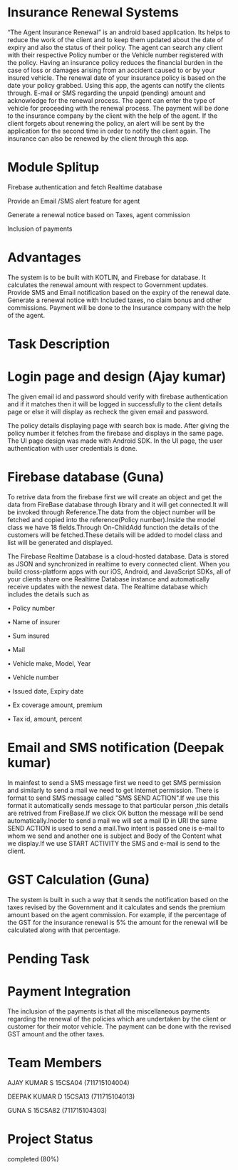 # Insurance Renewal Systems
“The Agent Insurance Renewal” is an android based application. Its helps to reduce the work of the client and to keep them updated about
the date of expiry and also the status of their policy. The agent can search any client with their respective Policy number or 
the Vehicle number registered with the policy. Having an insurance policy reduces the financial burden in the case of loss or damages 
arising from an accident caused to or by your insured vehicle. The renewal date of your insurance policy is based on the date your 
policy grabbed. Using this app, the agents can notify the clients through. E-mail or SMS regarding the unpaid (pending) amount 
and acknowledge for the renewal process. The agent can enter the type of vehicle for proceeding with the renewal process. 
The payment will be done to the insurance company by the client with the help of the agent. 
If the client forgets about renewing the policy, an alert will be sent by the application for the second time in order to 
notify the client again. The insurance can also be renewed by the client through this app. 

# Module Splitup
Firebase authentication and fetch Realtime database 

Provide an Email /SMS alert feature for agent 

Generate a renewal notice based on Taxes, agent commission 

Inclusion of payments

# Advantages
The system is to be built with KOTLIN, and Firebase for database. It calculates the renewal amount with respect to Government updates. Provide SMS and Email notification based on the expiry of the renewal date. Generate a renewal notice with Included taxes, no claim bonus and other commissions. Payment will be done to the Insurance company with the help of the agent.

# Task Description

   # Login page and design (Ajay kumar)
      
  The given email id and password should verify with firebase authentication and if it matches then it will be logged in successfully to the client details page or else it will display as recheck the given email and password.
  
  The policy details displaying page with search box is made. After giving the policy number it fetches from the firebase and displays in the same page.
      The UI page design was made with Android SDK. In the UI page, the user authentication with user credentials is done.
      
   
  

  # Firebase database (Guna)
 To retrive data from the firebase first we will create an object and get the data from FireBase database through library and it will get connected.It will be invoked through Reference.The data from the object number will be fetched and copied into the reference(Policy number).Inside the model class we have 18 fields.Through On-ChildAdd function the details of the customers will be fetched.These details will be added to model class and list will be generated and displayed.
 
 The Firebase Realtime Database is a cloud-hosted database. Data is stored as JSON and synchronized in realtime to every connected client. When you build cross-platform apps with our iOS, Android, and JavaScript SDKs, all of your clients share one Realtime Database instance and automatically receive updates with the newest data. The Realtime database which includes the details such as

•	Policy number

•	Name of insurer

•	Sum insured

•	Mail

•	Vehicle make, Model, Year

•	Vehicle number

•	Issued date, Expiry date

•	Ex coverage amount, premium

•	Tax id, amount, percent

 # Email and SMS notification (Deepak kumar)
 
 In mainfest to send a SMS message  first we need to get SMS permission and similarly to send a mail we need to get Internet permission.
There is format to send SMS message called "SMS SEND ACTION".If we use this format it automatically sends message to that particular person ,this details are retrived from FireBase.If we click OK button the message will be send automatically.Inoder to send a mail we will set a mail ID in URI the same SEND ACTION is used to send a mail.Two intent is passed one is e-mail to whom we send and another one is subject and Body of the Content what we display.If we use START ACTIVITY the SMS and e-mail is send to the client.
 
 
# GST Calculation (Guna)

The system is built in such a way that it sends the notification based on the taxes revised by the Government and it calculates and sends the premium amount based on the agent commission. For example, if the percentage of the GST for the insurance renewal is 5% the amount for the renewal will be calculated along with that percentage. 


# Pending Task

 # Payment Integration
    
  The inclusion of the payments is that all the miscellaneous payments regarding the renewal of the policies which are undertaken by the client or customer for their motor vehicle. The payment can be done with the revised GST amount and the other taxes.


  
# Team Members

AJAY KUMAR S 15CSA04 (711715104004) 

DEEPAK KUMAR D 15CSA13 (711715104013) 

GUNA S 15CSA82 (711715104303)

# Project Status

completed (80%)
